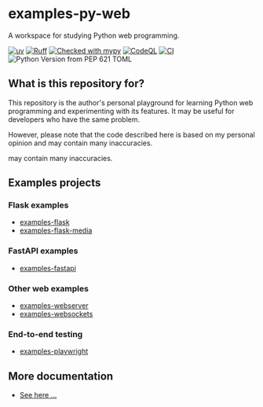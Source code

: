 # examples-py-web

A workspace for studying Python web programming.

[![uv](https://img.shields.io/endpoint?url=https://raw.githubusercontent.com/astral-sh/uv/main/assets/badge/v0.json)](https://github.com/astral-sh/uv)
[![Ruff](https://img.shields.io/endpoint?url=https://raw.githubusercontent.com/astral-sh/ruff/main/assets/badge/v2.json)](https://github.com/astral-sh/ruff)
[![Checked with mypy](https://www.mypy-lang.org/static/mypy_badge.svg)](https://mypy-lang.org/)
[![CodeQL](https://github.com/suzu-devworks/examples-py-web/actions/workflows/codeql.yml/badge.svg)](https://github.com/suzu-devworks/examples-py-web/actions/workflows/codeql.yml)
[![CI](https://github.com/suzu-devworks/examples-py-web/actions/workflows/ci.yaml/badge.svg)](https://github.com/suzu-devworks/examples-py-web/actions/workflows/ci.yaml)
![Python Version from PEP 621 TOML](https://img.shields.io/python/required-version-toml?tomlFilePath=https%3A%2F%2Fraw.githubusercontent.com%2Fsuzu-devworks%2Fexamples-py-web%2Frefs%2Fheads%2Fmain%2Fpyproject.toml)

## What is this repository for?

This repository is the author's personal playground for learning Python web programming and experimenting with its features.
It may be useful for developers who have the same problem.

However, please note that the code described here is based on my personal opinion and may contain many inaccuracies.

may contain many inaccuracies.

## Examples projects

### Flask examples

- [examples-flask](./packages/examples-flask/README.md)
- [examples-flask-media](./packages/examples-flask-media/README.md)

### FastAPI examples

- [examples-fastapi](./packages/examples-fastapi/README.md)

### Other web examples

- [examples-webserver](./packages/examples-webserver/README.md)
- [examples-websockets](./packages/examples-websockets/README.md)

### End-to-end testing

- [examples-playwright](./packages/examples-playwright/README.md)

## More documentation

- [See here ...](https://github.com/suzu-devworks/examples-py-web/wiki)
